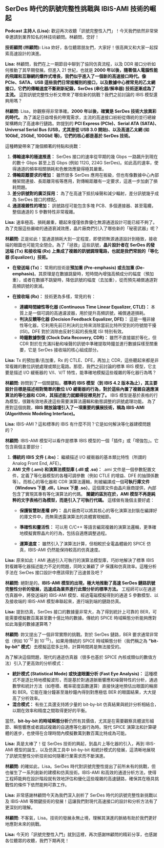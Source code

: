 SerDes 時代的訊號完整性挑戰與 IBIS-AMI 技術的崛起
---

**Podcast 主持人 (Lisa):** 歡迎再次收聽「訊號完整性入門」！今天我們依然非常榮幸邀請到業界知名的林技術顧問。林顧問，您好！

**技術顧問 (林顧問):** Lisa 妳好，各位聽眾朋友們，大家好！很高興又和大家一起探索高速設計的演進。

**Lisa:** 林顧問，我們在上一期節目中聊到了協同仿真流程，以及 DDR 接口分析如何推動了其早期發展。但進入 21 世紀，也就是 **2000 年以後，隨著個人電腦性能的飛躍和互聯網的爆炸式增長，我們似乎進入了一個新的高速接口時代。像 PCIe、SATA、USB 這些我們日常接觸到的接口，以及數據中心裡常見的乙太網接口，它們的傳輸速度不斷刷新紀錄，SerDes (串化器/解串器) 技術逐漸成為了主流。** 這對訊號完整性分析又帶來了哪些新的挑戰？我們之前討論的 IBIS 模型還夠用嗎？

**林顧問:** Lisa，妳觀察得非常準確。**2000 年以後，確實是 SerDes 技術大放異彩的時代。** 為了滿足日益增長的帶寬需求，主流的高速接口紛紛從傳統的並行總線架構轉向了高速串行鏈路。妳提到的 **PCI Express (PCIe)、Serial ATA (SATA)、Universal Serial Bus (USB，尤其是從 USB 3.0 開始)、以及高速乙太網 (如 10GbE, 25GbE, 100GbE 等)，它們的核心都是基於 SerDes 技術。**
    
這種轉變帶來了幾個顯著的特點和挑戰：
1.  **傳輸速率的極速推進：** SerDes 接口的速率從早期的幾 Gbps 一路飆升到現在的數十 Gbps 甚至上百 Gbps (例如 112G, 224G SerDes)。如此高的速率，使得通道的頻率相關損耗和色散效應變得極其嚴重。
2.  **傳輸距離要求的增加：** 雖然很多 SerDes 應用在板級，但也有像數據中心內部機架間連接、長距離背板等應用，對傳輸距離有一定要求，這進一步加劇了損耗問題。
3.  **差分訊號對的廣泛採用：** 為了在高速下抵抗噪聲和減少輻射，差分訊號幾乎成為 SerDes 接口的標配。
4.  **通道複雜性的增加：** 訊號路徑可能包含多塊 PCB、多個連接器、甚至電纜，整個通道的 S 參數特性非常複雜。

**Lisa:** 速率極高、損耗嚴重，聽起來僅僅依靠優化無源通道設計可能已經不夠了。為了克服這些嚴峻的通道衰減效應，晶片廠商們引入了哪些新的「秘密武器」呢？

**林顧問:** 正是如此！當通道損耗大到一定程度，即使把無源通道設計到極致，接收端的眼圖也可能完全閉合。為了「拯救」這些訊號，**晶片設計者在 SerDes 的發送端 (Tx) 和接收端 (Rx) 上集成了複雜的訊號調理電路，也就是我們常說的「等化器 (Equalizer)」技術。**
    
*   **在發送端 (Tx)：** 常用的技術是**預加重 (Pre-emphasis) 或去加重 (De-emphasis)**。其原理是在數據跳變時，短時間內增強高頻成分的幅度（預加重），或者在數據不跳變時，降低訊號的幅度（去加重），從而預先補償通道對高頻訊號的衰減。
    
*   **在接收端 (Rx)：** 技術更為多樣，常見的有：
    *   **連續時間線性等化器 (Continuous Time Linear Equalizer, CTLE)：** 本質上是一個可調的高通濾波器，用於提升高頻訊號，補償通道損耗。
    *   **判決反饋等化器 (Decision Feedback Equalizer, DFE)：** 這是一種非線性等化器，它利用先前已判決的比特來消除當前比特所受到的符號間干擾 (ISI)。DFE 對於消除由反射引起的長拖尾 ISI 特別有效。
    *   **時鐘數據恢復 (Clock Data Recovery, CDR)：** 雖然不直接屬於等化，但 CDR 對於在充滿抖動和噪聲的訊號中準確提取時鐘並進行數據採樣至關重要，它是 SerDes 接收端的核心組成部分。

**Lisa:** Tx 的預加重/去加重，Rx 的 CTLE、DFE，再加上 CDR，這些聽起來都是非常複雜的數位訊號處理或類比電路。那麼，我們之前討論的標準 IBIS 模型，它主要是描述 I/O 緩衝器的 V/I、V/T 特性，能準確地模擬這些複雜的等化器行為嗎？

**林顧問:** 妳問到了一個關鍵點。**標準的 IBIS 模型（到 IBIS 4.2 版本為止），其主要設計目標是描述相對簡單的數位 I/O 緩衝器的行為，對於這些內置了複雜自適應演算法的等化器和 CDR，其描述能力就顯得捉襟見肘了。** IBIS 模型是基於表格的行為模型，很難有效地表達這些需要演算法邏輯和動態調整的訊號處理功能。
    為了應對這個挑戰，**IBIS 開放論壇引入了一項重要的擴展技術，稱為 IBIS-AMI (Algorithmic Modeling Interface)。**

**Lisa:** IBIS-AMI？這和標準的 IBIS 有什麼不同？它是如何解決等化器建模問題的？

**林顧問:** IBIS-AMI 模型可以看作是標準 IBIS 模型的一個「插件」或「增強包」。它包含兩個主要部分：
1.  **傳統的 IBIS 文件 (.ibs)：** 繼續描述 I/O 緩衝器的基本類比特性（所謂的 Analog Front End, AFE）。
2.  **AMI 文件 (.ami) 和演算法模型庫 (.dll 或 .so)：** .ami 文件是一個參數配置文件，定義了等化器模型的各種可調參數（例如 CTLE 的增益、DFE 的抽頭係數等）。而核心的等化器和 CDR 演算法邏輯，則被編譯成一個**可執行庫文件（Windows 下是 .dll，Linux 下是 .so）**。這個庫文件由晶片廠商提供，內部包含了實現其專有等化演算法的代碼。
**關鍵的區別在於，AMI 模型不再是純粹的文字表格行為模型，而是引入了可執行代碼。** 這樣做有幾個主要好處：
    *   **保護智慧財產權 (IP)：** 晶片廠商可以將其核心的等化演算法封裝在編譯好的庫文件中，而無需透露演算法的具體實現細節。

    *   **準確性和靈活性：** 可以用 C/C++ 等語言編寫複雜的演算法邏輯，更準確地模擬實際晶片的行為，包括自適應調整過程。
    *   **運算速度：** 雖然引入了演算法計算，但相較於全電晶體級的 SPICE 仿真，IBIS-AMI 仍然能保持較高的仿真速度。

**Lisa:** 原來如此！AMI 通過引入可執行的演算法模型庫，巧妙地解決了標準 IBIS 對複雜等化器描述能力不足的問題，同時又兼顧了 IP 保護和仿真效率。這種分析手法在 SerDes 接口設計中應該得到了迅速普及吧？

**林顧問:** 絕對是的。**IBIS-AMI 模型的出現，極大地推動了高速 SerDes 鏈路訊號完整性分析的發展，迅速成為業界進行此類分析的標準方法。** 工程師可以在通道仿真器中，將發送端的 IBIS-AMI 模型、經過電磁模擬得到的通道 S 參數模型、以及接收端的 IBIS-AMI 模型串聯起來，進行端到端的鏈路仿真。

**Lisa:** 提到仿真，SerDes 接口的數據量非常大，為了得到統計上可靠的 BER，可能需要模擬數百萬甚至數十億比特的數據。傳統的 SPICE 時域瞬態分析能夠應對如此海量的數據運算嗎？

**林顧問:** 妳又提出了一個非常實際的挑戰。對於 SerDes 鏈路，BER 要求通常非常低（例如 10<sup>-12</sup> 到 10<sup>-15</sup>）。如果用傳統的 SPICE 時域瞬態分析（我們稱之為 **"bit-by-bit" 模式**）去模擬這麼多比特，計算時間將是無法接受的。

為了解決這個問題，現代的通道仿真器（很多也基於 SPICE 內核或類似的數值方法）引入了更高效的分析模式：
*   **統計模式 (Statistical Mode) 或快速眼圖分析 (Fast Eye Analysis)：** 這種模式不是逐比特地模擬波形，而是基於對通道脈衝響應和噪聲特性的分析，通過數學和統計方法（如卷積、概率密度函數運算）直接快速地預估出眼圖的輪廓和 BER。它能在幾分鐘甚至幾秒鐘內得到對應極低 BER 的眼圖結果，大大提高了分析效率。
*   **混合模式：** 有些工具還支持將少量的 bit-by-bit 仿真結果與統計分析相結合，以期在效率和精度之間取得更好的平衡。

當然，**bit-by-bit 的時域瞬態分析**仍然有其價值，尤其是在需要觀察具體波形細節、瞬態響應或者調試複雜的自適應等化器行為時。現代 SPICE 演算法和計算硬體的進步，也使得在合理時間內模擬數萬到數百萬比特成為可能。

**Lisa:** 真是太棒了！從 SerDes 技術的興起，到晶片上等化器的引入，再到 IBIS-AMI 模型的誕生，以及仿真工具中 bit-by-bit 和統計模式的發展，這清晰地展現了訊號完整性分析技術如何隨著行業需求而不斷演進。

**林顧問:** 的確如此，Lisa。SerDes 時代對訊號完整性提出了前所未有的挑戰，但也催生了一系列創新的建模和仿真技術。IBIS-AMI 和高效的通道分析方法，使得工程師能夠在設計階段就有效地評估和優化這些複雜的高速鏈路，確保其在極具挑戰性的條件下依然能夠可靠工作。

**Lisa:** 非常感謝林顧問今天為我們深入剖析了 SerDes 時代的訊號完整性新挑戰以及 IBIS-AMI 等關鍵技術的發展！這讓我們對現代高速接口的設計和分析方法有了更深刻的理解。

**林顧問:** 不客氣，Lisa。技術的發展永無止境，理解其演進的脈絡有助於我們更好地應對未來的挑戰。

**Lisa:** 今天的「訊號完整性入門」就到這裡，再次感謝林顧問的精彩分享，也感謝各位聽眾的收聽，我們下期再見！
